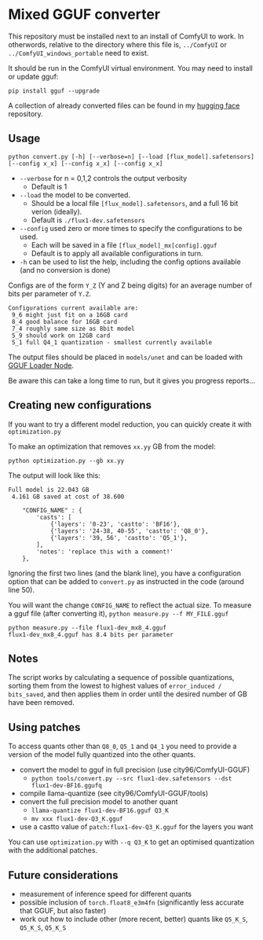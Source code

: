 # Mixed GGUF converter

This repository must be installed next to an install of ComfyUI to work. 
In otherwords, relative to the directory where this file is, `../ComfyUI` or `../ComfyUI_windows_portable` need to exist.

It should be run in the ComfyUI virtual environment. You may need to install or update gguf:

```
pip install gguf --upgrade
```

A collection of already converted files can be found in my [hugging face](https://huggingface.co/ChrisGoringe/MixedQuantFlux) repository.

## Usage

```
python convert.py [-h] [--verbose=n] [--load [flux_model].safetensors] [--config x_x] [--config x_x] [--config x_x]
```

- `--verbose` for n = 0,1,2 controls the output verbosity
    - Default is 1
- `--load` the model to be converted. 
    - Should be a local file `[flux_model].safetensors`, and a full 16 bit verion (ideally). 
    - Default is `./flux1-dev.safetensors`
- `--config` used zero or more times to specify the configurations to be used. 
    - Each will be saved in a file `[flux_model]_mx[config].gguf`
    - Default is to apply all available configurations in turn.
- `-h` can be used to list the help, including the config options available (and no conversion is done)

Configs are of the form `Y_Z` (Y and Z being digits) for an average number of bits per parameter of `Y.Z`.
```
Configurations current available are:
 9_6 might just fit on a 16GB card
 8_4 good balance for 16GB card
 7_4 roughly same size as 8bit model
 5_9 should work on 12GB card
 5_1 full Q4_1 quantization - smallest currently available
```

The output files should be placed in `models/unet` and can be loaded with [GGUF Loader Node](https://github.com/city96/ComfyUI-GGUF).

Be aware this can take a long time to run, but it gives you progress reports...

## Creating new configurations

If you want to try a different model reduction, you can quickly create it with `optimization.py`

To make an optimization that removes `xx.yy` GB from the model:

```
python optimization.py --gb xx.yy
```

The output will look like this:

```
Full model is 22.043 GB
 4.161 GB saved at cost of 38.600

    "CONFIG_NAME" : {
        'casts': [
            {'layers': '0-23', 'castto': 'BF16'},
            {'layers': '24-38, 40-55', 'castto': 'Q8_0'},
            {'layers': '39, 56', 'castto': 'Q5_1'},
        ],
        'notes': 'replace this with a comment!'
    },
```
Ignoring the first two lines (and the blank line), you have a configuration option that can be added to `convert.py` as instructed in the code (around line 50).

You will want the change `CONFIG_NAME` to reflect the actual size. 
To measure a gguf file (after converting it), `python measure.py --f MY_FILE.gguf`

```
python measure.py --file flux1-dev_mx8_4.gguf 
flux1-dev_mx8_4.gguf has 8.4 bits per parameter
```

## Notes

The script works by calculating a sequence of possible quantizations, sorting them from the lowest to highest values of `error_induced / bits_saved`, and then applies them in order until the desired number of GB have been removed.

## Using patches

To access quants other than `Q8_0`, `Q5_1` and `Q4_1` you need to provide a version of the model
fully quantized into the other quants.

- convert the model to gguf in full precision (use city96/ComfyUI-GGUF)
    - `python tools/convert.py --src flux1-dev.safetensors --dst flux1-dev-BF16.ggufq`
- compile llama-quantize (see city96/ComfyUI-GGUF/tools)
- convert the full precision model to another quant 
    - `llama-quantize flux1-dev-BF16.gguf Q3_K`
    - `mv xxx flux1-dev-Q3_K.gguf`
- use a castto value of `patch:flux1-dev-Q3_K.gguf` for the layers you want

You can use `optimization.py` with `--q Q3_K` to get an optimised quantization with the additional patches.

## Future considerations

- measurement of inference speed for different quants
- possible inclusion of `torch.float8_e3m4fn` (significantly less accurate that GGUF, but also faster)
- work out how to include other (more recent, better) quants like `Q5_K_S`, `Q5_K_S`, `Q5_K_S`
